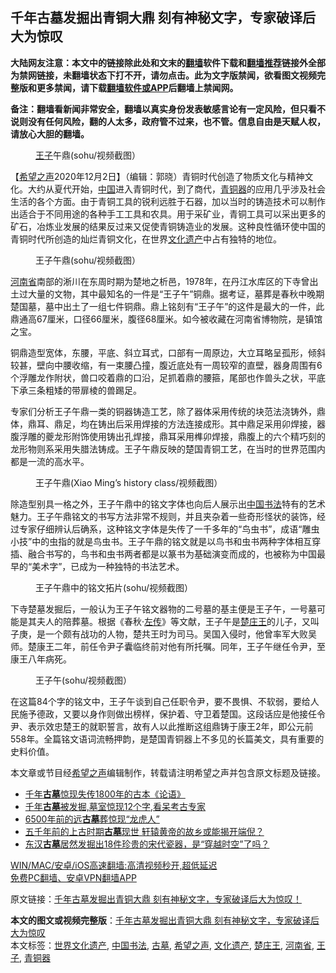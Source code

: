  <h2>千年古墓发掘出青铜大鼎 刻有神秘文字，专家破译后大为惊叹</h2> <p class="notice"><b>大陆网友注意：本文中的链接除此处和文末的<a href="https://github.com/bannedbook/fanqiang" >翻墙</a>软件下载和<a href="https://github.com/killgcd/justmysocks/blob/master/README.md">翻墙推荐</a>链接外全部为禁网链接，未翻墙状态下打不开，请勿点击。此为文字版禁闻，欲看图文视频完整版和更多禁闻，请下载<a href="https://github.com/bannedbook/fanqiang">翻墙软件或APP</a>后翻墙上禁闻网。</p><p>备注：翻墙看新闻非常安全，翻墙以真实身份发表敏感言论有一定风险，但只看不说则没有任何风险，翻的人太多，政府管不过来，也不管。信息自由是天赋人权，请放心大胆的翻墙。</b></p>  <div class="entry"> <figure><figcaption><a href="https://www.bannedbook.org/bnews/tag/%E7%8E%8B%E5%AD%90/" class="st_tag internal_tag" rel="tag" title="标签 王子 下的日志">王子</a>午鼎(sohu/视频截图）</figcaption></figure> <p>【<span class='wp_keywordlink_affiliate'><a href="https://www.soundofhope.org" title="希望之声" target="_blank">希望之声</a></span>2020年12月2日】（编辑：郭晓）青铜时代创造了物质文化与精神文化。大约从夏代开始，<span class='wp_keywordlink_affiliate'><a href="https://www.bannedbook.org/" title="中国" target="_blank">中国</a></span>进入青铜时代，到了商代，<a href="https://www.bannedbook.org/bnews/tag/%E9%9D%92%E9%93%9C%E5%99%A8/" class="st_tag internal_tag" rel="tag" title="标签 青铜器 下的日志">青铜器</a>的应用几乎涉及社会生活的各个方面。由于青铜工具的锐利远胜于石器，加以当时的铸造技术可以制作出适合于不同用途的各种手工工具和农具。用于采矿业，青铜工具可以采出更多的矿石，冶炼业发展的结果反过来又促使青铜铸造业的发展。这种良性循环使中国的青铜时代所创造的灿烂青铜文化，在世界<a href="https://www.bannedbook.org/bnews/tag/%E6%96%87%E5%8C%96%E9%81%97%E4%BA%A7/" class="st_tag internal_tag" rel="tag" title="标签 文化遗产 下的日志">文化遗产</a>中占有独特的地位。</p> <figure><figcaption>王子午鼎(sohu/视频截图）</figcaption></figure> <p><a href="https://www.bannedbook.org/bnews/tag/%e6%b2%b3%e5%8d%97%e7%9c%81/" class="st_tag internal_tag" rel="tag" title="标签 河南省 下的日志">河南省</a>南部的淅川在东周时期为楚地之析邑，1978年，在丹江水库区的下寺曾出土过大量的文物，其中最知名的一件是“王子午”铜鼎。据考证，墓葬是春秋中晚期楚国墓，墓中出土了一组七件铜鼎。鼎上铭刻有“王子午”的这件是最大的一件，此鼎通高67厘米，口径66厘米，腹径68厘米。如今被收藏在河南省博物院，是镇馆之宝。</p>  <p>铜鼎造型宽体，东腰，平底、斜立耳式，口部有一周原边，大立耳略呈孤形，倾斜较甚，壁向中腰收缩，有一束腰凸撞，腹近底处有一周较窄的直壁，器身周围有6个浮雕龙作附状，兽口咬着鼎的口沿，足抓着鼎的腰箍，尾部也作兽头之状，平底下承三条粗矮的带扉棱的兽踢足。</p> <p>专家们分析王子午鼎一类的铜器铸造工艺，除了器体采用传统的块范法浇铸外，鼎体，鼎耳、鼎足，均在铸出后采用焊接的方法连接成形。其中鼎足采用卯焊接，器腹浮雕的夔龙形附饰使用铸出孔焊接，鼎耳采用榫卯焊接，鼎腹上的六个精巧刻的龙形物则系采用失腊法铸成。王子午鼎反映的楚国青铜工艺，在当时的世界范围内都是一流的高水平。</p>  <figure><figcaption>王子午鼎(Xiao Ming&#8217;s history class/视频截图）</figcaption></figure> <p>除造型别具一格之外，王子午鼎中的铭文字体也向后人展示出<a href="https://www.bannedbook.org/bnews/tag/%E4%B8%AD%E5%9B%BD%E4%B9%A6%E6%B3%95/" class="st_tag internal_tag" rel="tag" title="标签 中国书法 下的日志">中国书法</a>特有的艺术魅力。王子午鼎铭文的书写方法非常不规则，并且夹杂着一些奇形怪状的装饰，经过专家仔细辨认后确系，这种铭文字体是失传了一千多年的“鸟虫书”，成语“雕虫小技”中的虫指的就是鸟虫书。王子午鼎的铭文就是以鸟书和虫书两种字体相互穿插、融合书写的，鸟书和虫书两者都是以篆书为基础演变而成的，也被称为中国最早的“美术字”，已成为一种独特的书法艺术。</p> <figure><figcaption>王子午鼎中的铭文拓片(sohu/视频截图）</figcaption></figure> <p>下寺楚墓发掘后，一般认为王子午铭文器物的二号墓的基主便是王子午，一号墓可能是其夫人的陪葬墓。根据《春秋·<span class='wp_keywordlink'><a href="https://www.bannedbook.org/forum24/topic538.html" title="《左传》" target="_blank">左传</a></span>》等文献，王子午是<a href="https://www.bannedbook.org/bnews/tag/%e6%a5%9a%e5%ba%84%e7%8e%8b/" class="st_tag internal_tag" rel="tag" title="标签 楚庄王 下的日志">楚庄王</a>的儿子，又叫子庚，是一个颇有战功的人物，楚共王时为司马。吴国入侵时，他曾率军大败吴师。楚康王二年，前任令尹子囊临终前对他有所托嘱。同年，王子午继任令尹，至康王八年病死。</p>  <figure><figcaption>王子午(sohu/视频截图）</figcaption></figure> <p>在这篇84个字的铭文中，王子午谈到自己任职令尹，要不畏惧、不软弱，要给人民施予德政，又要以身作则做出榜样，保护着、守卫着楚国。这段话应是他接任令尹、表示效忠楚王的就职誓言，故有人以此推断这组鼎铸于康王2年，即公元前558年。全篇铭文语词流畅押韵，是楚国青铜器上不多见的长篇美文，具有重要的史料价值。</p> <p>本文章或节目经<a href="https://www.bannedbook.org/bnews/tag/%e5%b8%8c%e6%9c%9b%e4%b9%8b%e5%a3%b0/" class="st_tag internal_tag" rel="tag" title="标签 希望之声 下的日志">希望之声</a>编辑制作，转载请注明希望之声并包含原文标题及链接。</p>  <ul class='op-related-articles' title='相关阅读'> <li><a href='https://www.bannedbook.org/bnews/comments/20201115/1431358.html' target='_blank'>千年<b>古墓</b>惊现失传1800年的古本《论语》</a></li> <li><a href='https://www.bannedbook.org/bnews/comments/20201114/1430690.html' target='_blank'>千年<b>古墓</b>被发掘,墓室惊现12个字,看呆考古专家</a></li> <li><a href='https://www.bannedbook.org/bnews/comments/20201110/1428424.html' target='_blank'>6500年前的远<b>古墓</b>葬惊现“龙虎人”</a></li> <li><a href='https://www.bannedbook.org/bnews/comments/20201106/1426517.html' target='_blank'>五千年前的上古时期<b>古墓</b>现世 轩辕黄帝的故乡或能揭开端倪？</a></li> <li><a href='https://www.bannedbook.org/bnews/comments/20201031/1423427.html' target='_blank'>东汉<b>古墓</b>居然发掘出18件珍贵的宋代瓷器，是“穿越时空”了吗？</a></li> </ul> <p class="texttj"> <a href="https://github.com/bannedbook/fanqiang/wiki/V2ray%E6%9C%BA%E5%9C%BA" target="_blank">WIN/MAC/安卓/iOS高速翻墙:高清视频秒开,超低延迟</a><br/> <a href="https://github.com/bannedbook/fanqiang/wiki/%E7%A6%81%E9%97%BB%E7%BD%91%E5%AE%89%E5%8D%93%E7%BF%BB%E5%A2%99%E6%96%B0%E9%97%BBAPP" target="_blank">免费PC翻墙、安卓VPN翻墙APP</a></p><p>原文链接：<a class="src_link"  href="https://www.soundofhope.org/post/447169" target="_blank">千年古墓发掘出青铜大鼎 刻有神秘文字，专家破译后大为惊叹！</a></p><a name='sharetosocial'></a>       <div><b>本文的图文或视频完整版</b>：<a href='https://www.bannedbook.org/bnews/comments/20201203/1441054.html'>千年古墓发掘出青铜大鼎 刻有神秘文字，专家破译后大为惊叹</a></div>  </div><!--END ENTRY--> <div class="postfooter"> <div>本文标签：<a href="https://www.bannedbook.org/bnews/tag/%E4%B8%96%E7%95%8C%E6%96%87%E5%8C%96%E9%81%97%E4%BA%A7/" rel="tag">世界文化遗产</a>, <a href="https://www.bannedbook.org/bnews/tag/%E4%B8%AD%E5%9B%BD%E4%B9%A6%E6%B3%95/" rel="tag">中国书法</a>, <a href="https://www.bannedbook.org/bnews/tag/%e5%8f%a4%e5%a2%93/" rel="tag">古墓</a>, <a href="https://www.bannedbook.org/bnews/tag/%e5%b8%8c%e6%9c%9b%e4%b9%8b%e5%a3%b0/" rel="tag">希望之声</a>, <a href="https://www.bannedbook.org/bnews/tag/%E6%96%87%E5%8C%96%E9%81%97%E4%BA%A7/" rel="tag">文化遗产</a>, <a href="https://www.bannedbook.org/bnews/tag/%e6%a5%9a%e5%ba%84%e7%8e%8b/" rel="tag">楚庄王</a>, <a href="https://www.bannedbook.org/bnews/tag/%e6%b2%b3%e5%8d%97%e7%9c%81/" rel="tag">河南省</a>, <a href="https://www.bannedbook.org/bnews/tag/%E7%8E%8B%E5%AD%90/" rel="tag">王子</a>, <a href="https://www.bannedbook.org/bnews/tag/%E9%9D%92%E9%93%9C%E5%99%A8/" rel="tag">青铜器</a></div>  </div><!--END POSTFOOTER--> 